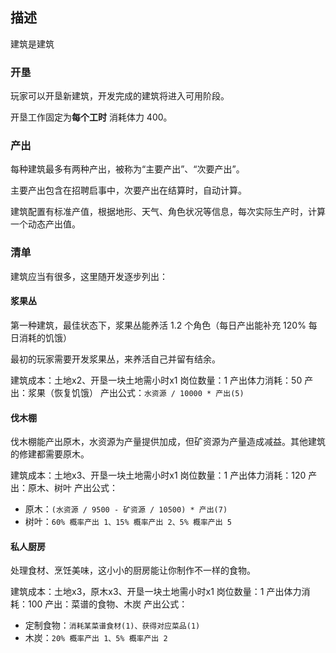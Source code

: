 
## 描述

建筑是建筑

### 开垦

玩家可以开垦新建筑，开发完成的建筑将进入可用阶段。

开垦工作固定为**每个工时** 消耗体力 400。

### 产出

每种建筑最多有两种产出，被称为“主要产出”、“次要产出”。

主要产出包含在招聘启事中，次要产出在结算时，自动计算。

建筑配置有标准产值，根据地形、天气、角色状况等信息，每次实际生产时，计算一个动态产出值。

### 清单

建筑应当有很多，这里随开发逐步列出：

#### 浆果丛

第一种建筑，最佳状态下，浆果丛能养活 1.2 个角色（每日产出能补充 120% 每日消耗的饥饿）

最初的玩家需要开发浆果丛，来养活自己并留有结余。

建筑成本：土地x2、开垦一块土地需小时x1
岗位数量：1
产出体力消耗：50
产出：浆果（恢复饥饿）
产出公式：`水资源 / 10000 * 产出(5)`

#### 伐木棚

伐木棚能产出原木，水资源为产量提供加成，但矿资源为产量造成减益。其他建筑的修建都需要原木。

建筑成本：土地x3、开垦一块土地需小时x1
岗位数量：1
产出体力消耗：120
产出：原木、树叶
产出公式：
- 原木：`(水资源 / 9500 - 矿资源 / 10500) * 产出(7)`
- 树叶：`60% 概率产出 1、15% 概率产出 2、5% 概率产出 5`

#### 私人厨房

处理食材、烹饪美味，这小小的厨房能让你制作不一样的食物。

建筑成本：土地x3，原木x3、开垦一块土地需小时x1
岗位数量：1
产出体力消耗：100
产出：菜谱的食物、木炭
产出公式：
- 定制食物：`消耗某菜谱食材(1)、获得对应菜品(1)`
- 木炭：`20% 概率产出 1、5% 概率产出 2`